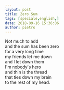 ```yaml
---
layout: post
title: Zero Sum
tags: [speciale,english,]
date: 2018-09-16 15:36:06
author: pietro
---
```

Not much to add<br/>and the sum has been zero<br/>for a very long time<br/>my friends let me down<br/>and I let down them<br/>I'm nobody's hero<br/>and thin is the thread<br/>that ties down my brain<br/>to the rest of my head.
